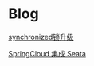 # Blog

[synchronized锁升级](https://github.com/darrenkeng/myblog/tree/master/src/lock)

[SpringCloud 集成 Seata](https://github.com/darrenkeng/springcloud-seata-nacos-simple)





